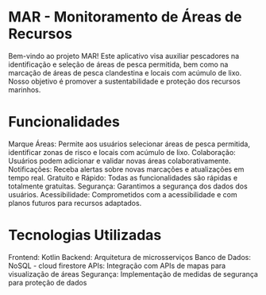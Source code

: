 # MAR - Monitoramento de Áreas de Recursos
Bem-vindo ao projeto MAR! Este aplicativo visa auxiliar pescadores na identificação e seleção de áreas de pesca permitida, bem como na marcação de áreas de pesca clandestina e locais com acúmulo de lixo. Nosso objetivo é promover a sustentabilidade e proteção dos recursos marinhos.

# Funcionalidades
Marque Áreas: Permite aos usuários selecionar áreas de pesca permitida, identificar zonas de risco e locais com acúmulo de lixo.
Colaboração: Usuários podem adicionar e validar novas áreas colaborativamente.
Notificações: Receba alertas sobre novas marcações e atualizações em tempo real.
Gratuito e Rápido: Todas as funcionalidades são rápidas e totalmente gratuitas.
Segurança: Garantimos a segurança dos dados dos usuários.
Acessibilidade: Comprometidos com a acessibilidade e com planos futuros para recursos adaptados.

# Tecnologias Utilizadas
Frontend: Kotlin 
Backend: Arquitetura de microsserviços
Banco de Dados: NoSQL - cloud firestore
APIs: Integração com APIs de mapas para visualização de áreas
Segurança: Implementação de medidas de segurança para proteção de dados
